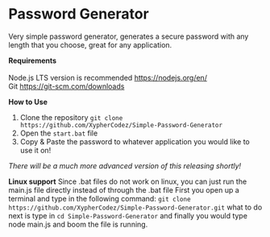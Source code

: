 # Password Generator

Very simple password generator, generates a secure password with any length that you choose, great for any application.

**Requirements**
<br>
<br>
Node.js LTS version is recommended https://nodejs.org/en/<br>
Git https://git-scm.com/downloads

**How to Use**

1. Clone the repository `git clone https://github.com/XypherCodez/Simple-Password-Generator`
2. Open the `start.bat` file
3. Copy & Paste the password to whatever application you would like to use it on!

*There will be a much more advanced version of this releasing shortly!*

**Linux support**
Since .bat files do not work on linux, you can just run the main.js file directly instead of through the .bat file
First you open up a terminal and type in the following command: `git clone https://github.com/XypherCodez/Simple-Password-Generator.git`
what to do next is type in `cd Simple-Password-Generator` and finally you would type node main.js and boom the file is running. 
